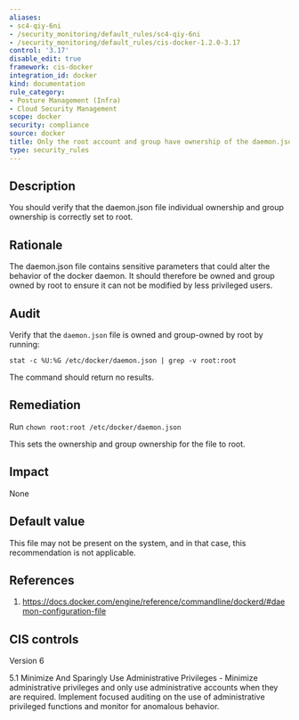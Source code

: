 ```yaml
---
aliases:
- sc4-qiy-6ni
- /security_monitoring/default_rules/sc4-qiy-6ni
- /security_monitoring/default_rules/cis-docker-1.2.0-3.17
control: '3.17'
disable_edit: true
framework: cis-docker
integration_id: docker
kind: documentation
rule_category:
- Posture Management (Infra)
- Cloud Security Management
scope: docker
security: compliance
source: docker
title: Only the root account and group have ownership of the daemon.json file
type: security_rules
---
```


## Description

You should verify that the daemon.json file individual ownership and group ownership is correctly set to root.

## Rationale

The daemon.json file contains sensitive parameters that could alter the behavior of the docker daemon. It should therefore be owned and group owned by root to ensure it can not be modified by less privileged users.

## Audit

Verify that the `daemon.json` file is owned and group-owned by root by running: 
```
stat -c %U:%G /etc/docker/daemon.json | grep -v root:root 
```
The command should return no results.

## Remediation

Run `chown root:root /etc/docker/daemon.json`

This sets the ownership and group ownership for the file to root.

## Impact

None

## Default value

This file may not be present on the system, and in that case, this recommendation is not applicable.

## References

1. https://docs.docker.com/engine/reference/commandline/dockerd/#daemon-configuration-file

## CIS controls

Version 6

5.1 Minimize And Sparingly Use Administrative Privileges - Minimize administrative privileges and only use administrative accounts when they are required. Implement focused auditing on the use of administrative privileged functions and monitor for anomalous behavior.
